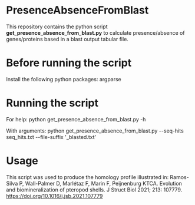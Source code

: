 # PresenceAbsenceFromBlast
 
This repository contains the python script **get_presence_absence_from_blast.py** to calculate presence/absence of
genes/proteins based in a blast output tabular file. 

# Before running the script

Install the following python packages: argparse

# Running the script

For help:
python get_presence_absence_from_blast.py -h

With arguments:
python get_presence_absence_from_blast.py --seq-hits seq_hits.txt --file-suffix '_blasted.txt'

# Usage

This script was used to produce the homology profile illustrated in: 
Ramos-Silva P, Wall-Palmer D, Marlétaz F, Marin F, Peijnenburg KTCA. Evolution and biomineralization of pteropod shells. 
J Struct Biol 2021; 213: 107779. https://doi.org/10.1016/j.jsb.2021.107779
